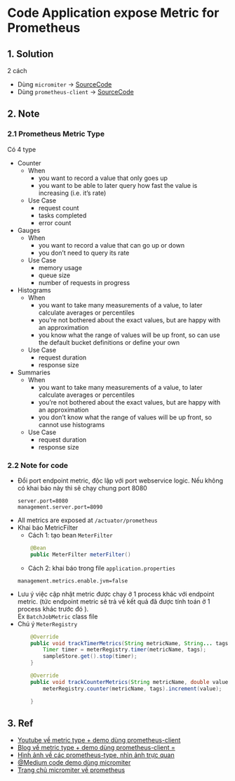 # Code Application expose Metric for Prometheus
## 1. Solution
2 cách
- Dùng `micromiter` -> [SourceCode](https://github.com/tungtv202/micromiter-prometheus)
- Dùng `prometheus-client` -> [SourceCode](https://github.com/tungtv202/prometheus-client-sdk)

## 2. Note
### 2.1 Prometheus Metric Type
Có 4 type
- Counter
    - When
        - you want to record a value that only goes up
        - you want to be able to later query how fast the value is increasing (i.e. it’s rate)
    - Use Case
        - request count
        - tasks completed
        - error count
- Gauges
    - When
        - you want to record a value that can go up or down
        - you don’t need to query its rate
    - Use Case
        - memory usage
        - queue size
        - number of requests in progress
- Histograms
    - When
        - you want to take many measurements of a value, to later calculate averages or percentiles
        - you’re not bothered about the exact values, but are happy with an approximation
        - you know what the range of values will be up front, so can use the default bucket definitions or define your own
    - Use Case
        - request duration
        - response size
- Summaries
    - When
        - you want to take many measurements of a value, to later calculate averages or percentiles
        - you’re not bothered about the exact values, but are happy with an approximation
        - you don’t know what the range of values will be up front, so cannot use histograms
    - Use Case
        - request duration
        - response size

### 2.2 Note for code
- Đổi port endpoint metric, độc lập với port webservice logic. Nếu không có khai báo này thì sẽ chạy chung port 8080
    ```properties
    server.port=8080
    management.server.port=8090
    ```
- All metrics are exposed at `/actuator/prometheus`
- Khai báo MetricFilter
    - Cách 1: tạo bean `MeterFilter`
    ```java
        @Bean
        public MeterFilter meterFilter() 
    ```
    - Cách 2: khai báo trong file `application.properties`
    ```properties
    management.metrics.enable.jvm=false
    ```
- Lưu ý việc cập nhật metric được chạy ở 1 process khác với endpoint metric. (tức endpoint metric sẽ trả về kết quả đã được tính toán ở 1 process khác trước đó ).  
Ex `BatchJobMetric` class file
- Chú ý `MeterRegistry`
    ```java
        @Override
        public void trackTimerMetrics(String metricName, String... tags) {
            Timer timer = meterRegistry.timer(metricName, tags);
            sampleStore.get().stop(timer);
        }

        @Override
        public void trackCounterMetrics(String metricName, double value, String... tags) {
            meterRegistry.counter(metricName, tags).increment(value);

        }
    ```
## 3. Ref
- [Youtube về metric type + demo dùng prometheus-client](https://www.youtube.com/watch?v=nJMRmhbY5hY)
- [Blog về metric type + demo dùng prometheus-client = ](https://tomgregory.com/the-four-types-of-prometheus-metrics/)
- [Hình ảnh về các prometheus-type, nhìn ảnh trực quan](https://blog.pvincent.io/2017/12/prometheus-blog-series-part-2-metric-types/)
- [@Medium code demo dùng micromiter](https://medium.com/@mejariamol/spring-boot-app-monitoring-micrometer-prometheus-registry-590723a9ae0a)
- [Trang chủ micromiter về prometheus](https://micrometer.io/docs/registry/prometheus#_counters)
